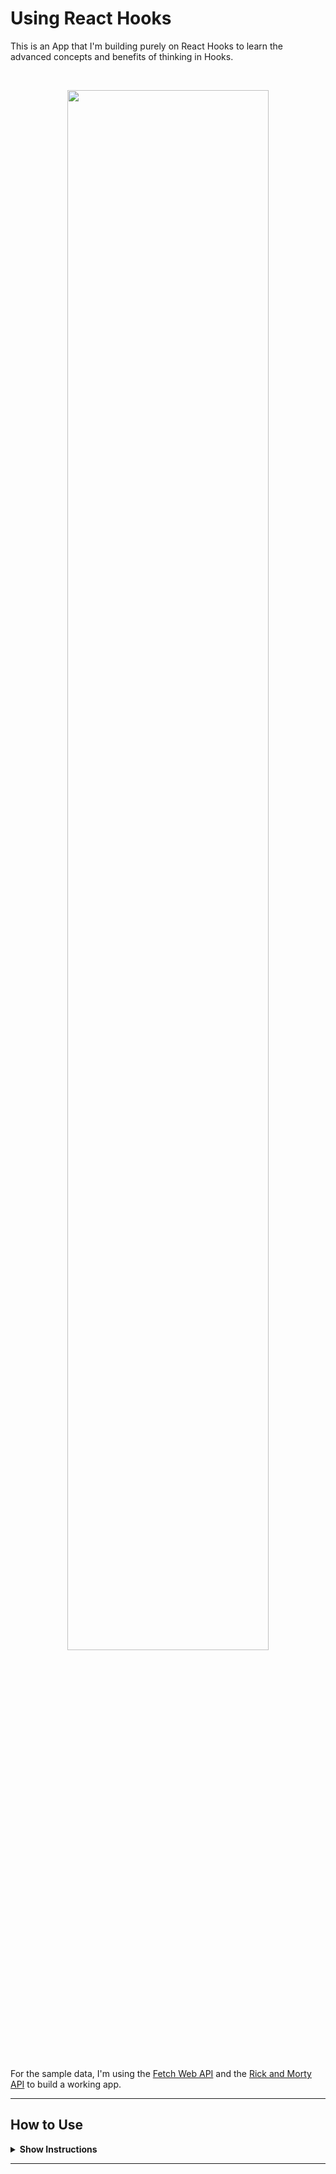 # Using React Hooks

This is an App that I'm building purely on React Hooks to learn the advanced concepts and benefits of thinking in Hooks.

<br><div align="center">
<img width=80% src="https://alfredosumosa.s3.us-west-1.amazonaws.com/react-hooks.gif">

</div><br>

For the sample data, I'm using the [Fetch Web API](https://developer.mozilla.org/en-US/docs/Web/API/Fetch_API) and the [Rick and Morty API](https://rickandmortyapi.com/) to build a working app.

---

## How to Use

<details><summary><b>Show Instructions</b></summary>

0. Clone the Repository:

   ```sh
   $ git clone https://github.com/alfredosumosav/react-hooks.git
   $ cd react-hooks
   ```

1. Install Dependencies:

   ```sh
   $ npm install
   ```

2. Start the Server:

   ```sh
   $ npm start
   ```

Go to `http://localhost:3000` to check the application.

</details>

---
